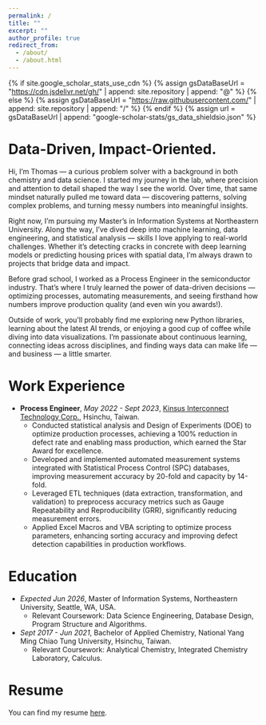 ```yaml
---
permalink: /
title: ""
excerpt: ""
author_profile: true
redirect_from: 
  - /about/
  - /about.html
---
```


{% if site.google_scholar_stats_use_cdn %}
{% assign gsDataBaseUrl = "https://cdn.jsdelivr.net/gh/" | append: site.repository | append: "@" %}
{% else %}
{% assign gsDataBaseUrl = "https://raw.githubusercontent.com/" | append: site.repository | append: "/" %}
{% endif %}
{% assign url = gsDataBaseUrl | append: "google-scholar-stats/gs_data_shieldsio.json" %}

<span class='anchor' id='about-me'></span>
# Data-Driven, Impact-Oriented.

Hi, I’m Thomas — a curious problem solver with a background in both chemistry and data science. I started my journey in the lab, where precision and attention to detail shaped the way I see the world. Over time, that same mindset naturally pulled me toward data — discovering patterns, solving complex problems, and turning messy numbers into meaningful insights.

Right now, I’m pursuing my Master’s in Information Systems at Northeastern University. Along the way, I’ve dived deep into machine learning, data engineering, and statistical analysis — skills I love applying to real-world challenges. Whether it’s detecting cracks in concrete with deep learning models or predicting housing prices with spatial data, I’m always drawn to projects that bridge data and impact.

Before grad school, I worked as a Process Engineer in the semiconductor industry. That’s where I truly learned the power of data-driven decisions — optimizing processes, automating measurements, and seeing firsthand how numbers improve production quality (and even win you awards!).

Outside of work, you’ll probably find me exploring new Python libraries, learning about the latest AI trends, or enjoying a good cup of coffee while diving into data visualizations. I’m passionate about continuous learning, connecting ideas across disciplines, and finding ways data can make life — and business — a little smarter.

<!--# 🔥 News-->
<!--- *2022.02*: &nbsp;🎉🎉 Lorem ipsum dolor sit amet, consectetur adipiscing elit. Vivamus ornare aliquet ipsum, ac tempus justo dapibus sit amet. -->
<!--- *2022.02*: &nbsp;🎉🎉 Lorem ipsum dolor sit amet, consectetur adipiscing elit. Vivamus ornare aliquet ipsum, ac tempus justo dapibus sit amet. -->

<span class='anchor' id='work-experience'></span>
# Work Experience
- **Process Engineer**, *May 2022 - Sept 2023*, [Kinsus Interconnect Technology Corp.](https://www.kinsus.com.tw/), Hsinchu, Taiwan.
  - Conducted statistical analysis and Design of Experiments (DOE) to optimize production processes, achieving a 100% reduction in defect rate and enabling mass production, which earned the Star Award for excellence.
  - Developed and implemented automated measurement systems integrated with Statistical Process Control (SPC) databases, improving measurement accuracy by 20-fold and capacity by 14-fold.
  - Leveraged ETL techniques (data extraction, transformation, and validation) to preprocess accuracy metrics such as Gauge Repeatability and Reproducibility (GRR), significantly reducing measurement errors.
  - Applied Excel Macros and VBA scripting to optimize process parameters, enhancing sorting accuracy and improving defect detection capabilities in production workflows.

<span class='anchor' id='education'></span>
# Education
- *Expected Jun 2026*, Master of Information Systems, Northeastern University, Seattle, WA, USA.
  - Relevant Coursework: Data Science Engineering, Database Design, Program Structure and Algorithms.
- *Sept 2017 - Jun 2021*, Bachelor of Applied Chemistry, National Yang Ming Chiao Tung University, Hsinchu, Taiwan.
  - Relevant Coursework: Analytical Chemistry, Integrated Chemistry Laboratory, Calculus.

<!-- <span class='anchor' id='publication'></span>
# Publication
- Wang, H. L., **Lin, J.**, Chen, Y. H., Chen, Y. S., Lai, W. Y., & Hwang, Y. T. (2023). [Estimation of Static Population Parameters Based on Telecommunication Data](https://www.airitilibrary.com/Article/Detail?DocID=05296528-N202306020008-00003). *Journal of the Chinese Statistical Association*, 61(2), 152-177. -->

<!--# 🎖 Honors and Awards-->
<!--- *2021.10* Lorem ipsum dolor sit amet, consectetur adipiscing elit. Vivamus ornare aliquet ipsum, ac tempus justo dapibus sit amet. -->
<!--- *2021.09* Lorem ipsum dolor sit amet, consectetur adipiscing elit. Vivamus ornare aliquet ipsum, ac tempus justo dapibus sit amet. -->

<!--# 💻 Internships-->
<!--- *2019.05 - 2020.02*, [Lorem](https://github.com/), China.-->

<span class='anchor' id='resume'></span>
# Resume
You can find my resume [here](https://drive.google.com/file/d/1Z4ksWF4FGfj6s_8ErFF_mCP_xy_fDsa4/view?usp=sharing).
<br/><br/>

<!--<p style='text-align: right; font-size: 0.8em; font-style: italic;'> DESIGNED BY Joyce Lin </p>-->
